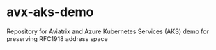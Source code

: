 # avx-aks-demo
Repository for Aviatrix and Azure Kubernetes Services (AKS) demo for preserving RFC1918 address space
